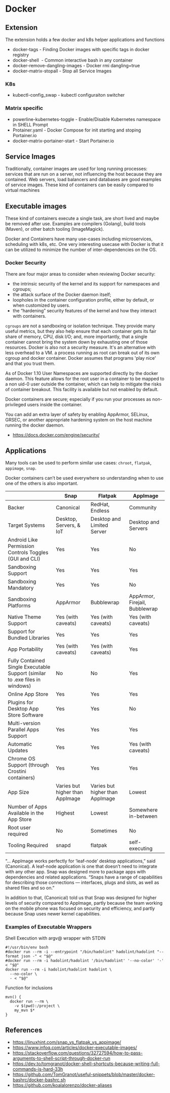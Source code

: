 # Docker

## Extension

The extension holds a few docker and k8s helper applications and functions


* docker-tags - Finding Docker images with specific tags in docker registry 
* docker-shell <image> - Common interactive bash in any container
* docker-remove-dangling-images - Docker rmi dangling=true
* docker-matrix-stopall - Stop all Service Images
  
### K8s 
  
* kubectl-config_swap - kubectl configuraiton switcher
  
### Matrix specific
  
* powerline-kubernetes-toggle - Enable/Disable Kubernetes namespace in SHELL Prompt
* Protainer.yaml - Docker Compose for init starting and stoping Portainer.io
* docker-matrix-portainer-start - Start Portainer.io

  
## Service Images 

Traditionally, container images are used for long running processes: services that are run on a server, not influencing the host because they are contained. Web servers, load balancers and databases are good examples of service images. These kind of containers can be easily compared to virtual machines

## Executable images

These kind of containers execute a single task, are short lived and maybe be removed after use. Examples are compilers (Golang), build tools (Maven), or other batch tooling (ImageMagick).

Docker and Containers have many use-cases including microservices, scheduling with k8s, etc. One very interesting usecase with
Docker is that it can be utilized to minimize the number of inter-dependencies on the OS. 

### Docker Security

There are four major areas to consider when reviewing Docker security:

* the intrinsic security of the kernel and its support for namespaces and cgroups;
* the attack surface of the Docker daemon itself;
* loopholes in the container configuration profile, either by default, or when customized by users.
* the “hardening” security features of the kernel and how they interact with containers.  
  
`cgroups` are not a sandboxing or isolation technique. They provide many useful metrics, but they also help ensure that each container gets its fair share of memory, CPU, disk I/O; and, more importantly, that a single container cannot bring the system down by exhausting one of those resources. Docker is also not a security measure. It's an alternative with less overhead to a VM. a process running as root can break out of its own cgroup and docker container. Docker assumes that programs 'play nice' and that you trust them.

As of Docker 1.10 User Namespaces are supported directly by the docker daemon. This feature allows for the root user in a container to be mapped to a non uid-0 user outside the container, which can help to mitigate the risks of container breakout. This facility is available but not enabled by default.

Docker containers are secure; especially if you run your processes as non-privileged users inside the container.

You can add an extra layer of safety by enabling AppArmor, SELinux, GRSEC, or another appropriate hardening system on the host machine running the docker daemon.  
  
* https://docs.docker.com/engine/security/  
  
## Applications
  
Many tools can be used to perform similar use cases: `chroot`, `flatpak`, `appimage`, `snap`.

Docker containers can’t be used everywhere so understanding when to use one of the others is also important.

||Snap|Flatpak|AppImage|
|---|---|---|---|
|Backer| Canonical| RedHat, Endless | Community |
|Target Systems|Desktop, Servers, & IoT|Desktop and Limited Server|Desktop and Servers|
|Android Like Permission Controls Toggles (GUI and CLI)|	Yes	|Yes	|No|
|Sandboxing Support|	Yes|	Yes|	Yes|
|Sandboxing Mandatory|	Yes|	Yes|	No|
|Sandboxing Platforms	|  AppArmor	|Bubblewrap| AppArmor, Firejail, Bubblewrap|
|Native Theme Support	|Yes (with caveats)|	Yes (with caveats)	|Yes (with caveats)|
|Support for Bundled Libraries|	Yes|	Yes|	Yes|
|App Portability|	Yes (with caveats)|	Yes (with caveats)|	Yes|
|Fully Contained Single Executable Support (similar to .exe files in windows)|	No|	No|	Yes|
|Online App Store|	Yes	|Yes|	Yes|
|Plugins for Desktop App Store Software|	Yes|	Yes|	No|
|Multi-version Parallel Apps Support|	Yes	|Yes	|Yes|
|Automatic Updates|	Yes|	Yes|	Yes (with caveats)|
|Chrome OS Support (through Crostini containers)|	Yes|	Yes|	Yes|
|App Size|	Varies but higher than AppImage|	Varies but higher than AppImage|	Lowest
|Number of Apps Available in the App Store|	Highest|	Lowest	|Somewhere in-between|
|Root user required| No | Sometimes | No| 
|Tooling Required| snapd| flatpak| self-executing|

“... AppImage works perfectly for ‘leaf-node’ desktop applications,” said (Canonical). A leaf-node application is one that doesn’t need to integrate with any other app. Snap was designed more to package apps with dependencies and related applications. “Snaps have a range of capabilities for describing those connections — interfaces, plugs and slots, as well as shared files and so on.”

In addition to that, (Canonical) told us that Snap was designed for higher levels of security compared to AppImage, partly because the team working on the mobile phone was focused on security and efficiency, and partly because Snap uses newer kernel capabilities.

### Examples of Executable Wrappers

Shell Execution with argv@ wrapper with STDIN 

```shell
#!/usr/bin/env bash
#docker run --rm -i --entrypoint "/bin/hadolint" hadolint/hadolint "--format json -" < "$@"
#docker run --rm -i hadolint/hadolint '/bin/hadolint' '--no-color' '-' < "$@"
docker run --rm -i hadolint/hadolint hadolint \
  --no-color \
  - < "$@"
```

Function for inclusions

```shell
mvn() {
  docker run --rm \
    -v $(pwd):/project \
    my_mvn $*
}
```

## References
  * https://linuxhint.com/snap_vs_flatpak_vs_appimage/
  * https://www.infoq.com/articles/docker-executable-images/
  * https://stackoverflow.com/questions/32727594/how-to-pass-arguments-to-shell-script-through-docker-run
  * https://dev.to/tomgranot/docker-shell-shortcuts-because-writing-full-commands-is-hard-33h
  * https://github.com/TomGranot/useful-snippets/blob/master/docker-bashrc/docker-bashrc.sh
  * https://github.com/koalalorenzo/docker-aliases
